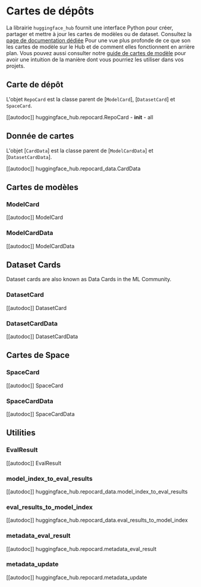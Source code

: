 <!--⚠️ Note that this file is in Markdown but contain specific syntax for our doc-builder (similar to MDX) that may not be
rendered properly in your Markdown viewer.
-->

# Cartes de dépôts

La librairie `huggingface_hub` fournit une interface Python pour créer, partager et mettre à jour les
cartes de modèles ou de dataset. Consultez la [page de documentation dédiée](https://huggingface.co/docs/hub/models-cards)
Pour une vue plus profonde de ce que son les cartes de modèle sur le Hub et de comment elles fonctionnent
en arrière plan. Vous pouvez aussi consulter notre [guide de cartes de modèle](../how-to-model-cards)
pour avoir une intuition de la manière dont vous pourriez les utiliser dans vos projets.

## Carte de dépôt

L'objet `RepoCard` est la classe parent de [`ModelCard`], [`DatasetCard`] et `SpaceCard`.

[[autodoc]] huggingface_hub.repocard.RepoCard
    - __init__
    - all

## Donnée de cartes

L'objet [`CardData`] est la classe parent de [`ModelCardData`] et [`DatasetCardData`].

[[autodoc]] huggingface_hub.repocard_data.CardData

## Cartes de modèles

### ModelCard

[[autodoc]] ModelCard

### ModelCardData

[[autodoc]] ModelCardData

## Dataset Cards

Dataset cards are also known as Data Cards in the ML Community.

### DatasetCard

[[autodoc]] DatasetCard

### DatasetCardData

[[autodoc]] DatasetCardData

## Cartes de Space

### SpaceCard

[[autodoc]] SpaceCard

### SpaceCardData

[[autodoc]] SpaceCardData

## Utilities

### EvalResult

[[autodoc]] EvalResult

### model_index_to_eval_results

[[autodoc]] huggingface_hub.repocard_data.model_index_to_eval_results

### eval_results_to_model_index

[[autodoc]] huggingface_hub.repocard_data.eval_results_to_model_index

### metadata_eval_result

[[autodoc]] huggingface_hub.repocard.metadata_eval_result

### metadata_update

[[autodoc]] huggingface_hub.repocard.metadata_update